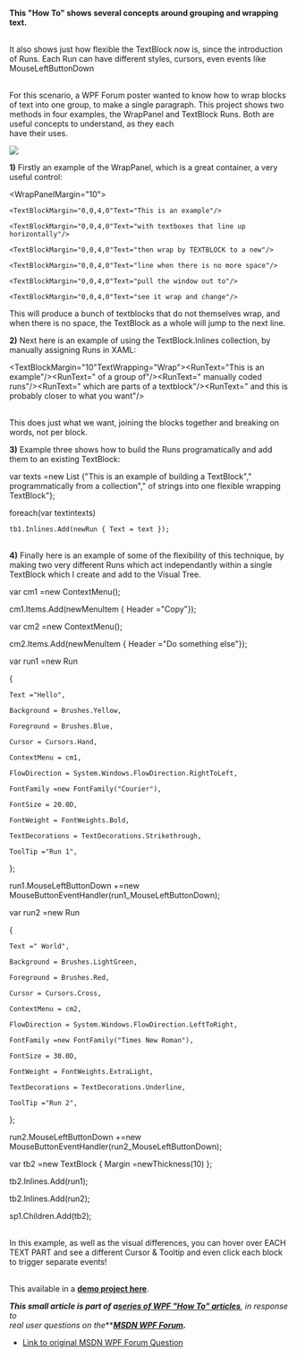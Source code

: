 
**This "How To" shows several concepts around grouping and wrapping text.**  
  
<br>It also shows just how flexible the TextBlock now is, since the introduction of Runs. Each Run can have different styles, cursors, even events like MouseLeftButtonDown  
  
<br>For this scenario, a WPF Forum poster wanted to know how to wrap blocks of text into one group, to make a single paragraph. This project shows two methods in four examples, the WrapPanel and TextBlock Runs. Both are useful concepts to understand, as they each<br> have their uses.  
  


[![ ](http://social.technet.microsoft.com/wiki/resized-image.ashx/__size/550x0/__key/communityserver-wikis-components-files/00-00-00-00-05/2870.TextBlockRuns.png)](http://social.technet.microsoft.com/wiki/cfs-file.ashx/__key/communityserver-wikis-components-files/00-00-00-00-05/2870.TextBlockRuns.png)





  
  
**1)** Firstly an example of the WrapPanel, which is a great container, a very useful control:  
  

<WrapPanelMargin="10">

    <TextBlockMargin="0,0,4,0"Text="This is an example"/>

    <TextBlockMargin="0,0,4,0"Text="with textboxes that line up horizontally"/>

    <TextBlockMargin="0,0,4,0"Text="then wrap by TEXTBLOCK to a new"/>

    <TextBlockMargin="0,0,4,0"Text="line when there is no more space"/>

    <TextBlockMargin="0,0,4,0"Text="pull the window out to"/>

    <TextBlockMargin="0,0,4,0"Text="see it wrap and change"/>

</WrapPanel>
  

This will produce a bunch of textblocks that do not themselves wrap, and when there is no space, the TextBlock as a whole will jump to the next line.





**2)** Next here is an example of using the TextBlock.Inlines collection, by manually assigning Runs in XAML:
  
  

<TextBlockMargin="10"TextWrapping="Wrap"><RunText="This is an example"/><RunText=" of a group of"/><RunText=" manually coded runs"/><RunText=" which are parts of a textblock"/><RunText=" and this is probably closer to what you want"/></TextBlock>
  
  
<br>This does just what we want, joining the blocks together and breaking on words, not per block.  
  

**3)** Example three shows how to build the Runs programatically and add them to an existing TextBlock:
  

var texts =new List<string> {"This is an example of building a TextBlock"," programmatically from a collection"," of strings into one flexible wrapping TextBlock"};

 

foreach(var textintexts)

    tb1.Inlines.Add(newRun { Text = text });
  
**<br>4)** Finally here is an example of some of the flexibility of this technique, by making two very different Runs which act independantly within a single TextBlock which I create and add to the Visual Tree.  
  

var cm1 =new ContextMenu();

cm1.Items.Add(newMenuItem { Header ="Copy"});



var cm2 =new ContextMenu();

cm2.Items.Add(newMenuItem { Header ="Do something else"});





var run1 =new Run

{

    Text ="Hello",

    Background = Brushes.Yellow,

    Foreground = Brushes.Blue,

    Cursor = Cursors.Hand,

    ContextMenu = cm1,

    FlowDirection = System.Windows.FlowDirection.RightToLeft,

    FontFamily =new FontFamily("Courier"),

    FontSize = 20.0D,

    FontWeight = FontWeights.Bold,

    TextDecorations = TextDecorations.Strikethrough,

    ToolTip ="Run 1",

};

run1.MouseLeftButtonDown +=new MouseButtonEventHandler(run1_MouseLeftButtonDown);



var run2 =new Run

{

    Text =" World",

    Background = Brushes.LightGreen,

    Foreground = Brushes.Red,

    Cursor = Cursors.Cross,

    ContextMenu = cm2,

    FlowDirection = System.Windows.FlowDirection.LeftToRight,

    FontFamily =new FontFamily("Times New Roman"),

    FontSize = 30.0D,

    FontWeight = FontWeights.ExtraLight,

    TextDecorations = TextDecorations.Underline,

    ToolTip ="Run 2",

};

run2.MouseLeftButtonDown +=new MouseButtonEventHandler(run2_MouseLeftButtonDown);



var tb2 =new TextBlock { Margin =newThickness(10) };

tb2.Inlines.Add(run1);

tb2.Inlines.Add(run2);



sp1.Children.Add(tb2);
  
  
<br>In this example, as well as the visual differences, you can hover over EACH TEXT PART and see a different Cursor & Tooltip and even click each block to trigger separate events!  
  
  
<br>This available in a [**demo project here**](http://code.msdn.microsoft.com/WpfHowTo-Concatinating-8dea4c0f).<br>  
  
  
***This small article is part of a**[**series of WPF "How To" articles**](http://social.technet.microsoft.com/wiki/contents/articles/12346.wpfhowto-a-collection-of-helpful-short-articles.aspx)**, in response to<br> real user questions on the***[***MSDN WPF Forum***](http://social.msdn.microsoft.com/Forums/en/wpf)***.***  
  

- [Link to original MSDN WPF Forum Question](http://social.msdn.microsoft.com/Forums/en/wpf/thread/1b556c67-3920-4bf4-8d11-2adc723c39e1)
